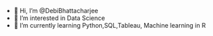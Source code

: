 - 👋 Hi, I’m @DebiBhattacharjee
- 👀 I’m interested in Data Science 
- 🌱 I’m currently learning Python,SQL,Tableau, Machine learning in R


<!---
DebiBhattacharjee/DebiBhattacharjee is a ✨ special ✨ repository because its `README.md` (this file) appears on your GitHub profile.
You can click the Preview link to take a look at your changes.
--->
